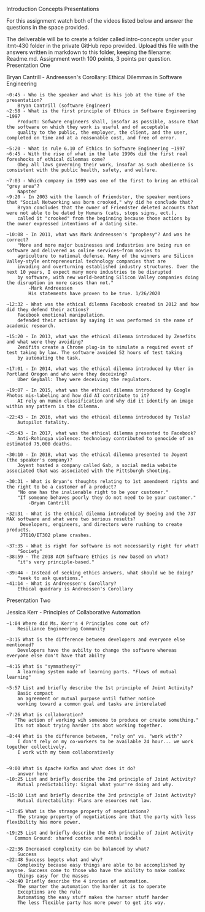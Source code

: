 Introduction Concepts Presentations

For this assignment watch both of the videos listed below and answer the questions in the space provided.

The deliverable will be to create a folder called intro-concepts under your itmt-430 folder in the private GitHub repo provided. Upload this file with the answers written in markdown to this folder, keeping the filename: Readme.md. Assignment worth 100 points, 3 points per question.
Presentation One

Bryan Cantrill - Andreessen's Corollary: Ethical Dilemmas in Software Engineering

    ~0:45 - Who is the speaker and what is his job at the time of the presentation?
        Bryan Cantrill (software Engineer)
    ~2:58 - What is the first principle of Ethics in Software Engineering ~1997
        Product: Sofware engineers shall, insofar as possible, assure that the software on which they work is useful and of acceptable 
        quality to the public, the employer, the client, and the user, completed on time and at a reasonable cost, and free of error. 
        
    ~5:20 - What is rule 6.10 of Ethics in Software Engineering ~1997
    ~6:45 - With the rise of what in the late 1990s did the first real foreshocks of ethical dilemmas come?
        Obey all laws governing their work, insofar as such obedience is consistent with the public health, safety, and welfare.
    
    ~7:03 - Which company in 1999 was one of the first to bring an ethical "grey area"?
        Napster 
    ~9:20 - In 2003 with the launch of Friendster, the speaker mentions that "Social Networking was born crooked," why did he conclude that?
        Bryan concludes that the owner of Friendster deleted accounts that were not able to be dated by Humans (cats, stops signs, ect.),
        called it "crooked" from the beginning because those actions by the owner expressed intentions of a dating site.
        
    ~10:08 - In 2011, what was Mark Andreessen's "prophesy"? And was he correct?
        "More and more major businesses and industries are being run on software and delivered as online services—from movies to        
        agriculture to national defense. Many of the winners are Silicon Valley-style entrepreneurial technology companies that are 
        invading and overturning established industry structures. Over the next 10 years, I expect many more industries to be disrupted 
        by software, with new world-beating Silicon Valley companies doing the disruption in more cases than not."
            -Mark Andreessen
            His statements have proven to be true. 1/26/2020
            
    ~12:32 - What was the ethical dilemma Facebook created in 2012 and how did they defend their actions?
        Facebook emotional manipulation.
        defended their actions by saying it was performed in the name of academic research. 
        
    ~15:20 - In 2013, what was the ethical dilemma introduced by Zenefits and what were they avoiding?
        Zenifits create a Chrome plug-in to simulate a required event of test taking by law. The software avoided 52 hours of test taking 
        by automating the task.
        
    ~17:01 - In 2014, what was the ethical dilemma introduced by Uber in Portland Oregon and who were they deceiving?
        Uber Geyball: They were deceiving the regulators.
        
    ~19:07 - In 2015, what was the ethical dilemma introduced by Google Photos mis-labeling and how did AI contribute to it?
        AI rely on Human classification and why did it identify an image within any pattern is the dilemma.
        
    ~22:43 - In 2016, what was the ethical dilemma introduced by Tesla?
        Autopilot fatality.
        
    ~25:43 - In 2017, what was the ethical dilemma presented to Facebook?
        Anti-Rohingya violence: technology contributed to genocide of an estimated 75,000 deaths.
        
    ~30:10 - In 2018, what was the ethical dilemma presented to Joyent (the speaker's company)?
        Joyent hosted a company called Gab, a social media website associated that was associated with the Pittsburgh shooting.
        
    ~30:31 - What is Bryan's thoughts relating to 1st amendment rights and the right to be a customer of a product?
        "No one has the inalienable right to be your customer." 
        "If someone behaves poorly they do not need to be your customer."
            -Bryan Cantrill
        
    ~32:31 - What is the ethical dilemma introduced by Boeing and the 737 MAX software and what were two serious results?
         Developers, engineers, and directors were rushing to create products.
         JT610/ET302 plane crashes.
        
    ~37:35 - What is right for software is not necessarily right for what?
        "Society"
    ~38:59 - The 2018 ACM Software Ethics is now based on what?
        "it's very principle-based."
        
    ~39:44 - Instead of seeking ethics answers, what should we be doing?
        "seek to ask questions."
    ~41:14 - What is Andreessen's Corollary?
        Ethical quadrary is Andreessen's Corollary

Presentation Two

Jessica Kerr - Principles of Collaborative Automation

    ~1:04 Where did Ms. Kerr's 4 Principles come out of?
        Resiliance Engineering Community
        
    ~3:15 What is the difference between developers and everyone else mentioned?
        Developers have the avbilty to change the software whereas everyone else don't have that abilty
        
    ~4:15 What is "symmathesy?"
        A learning system made of learning parts. "Flows of mutual learning"
        
    ~5:57 List and briefly describe the 1st principle of Joint Activity?
        Basic compact 
        an agreement or mutual purpose until futher notice
        working toward a common goal and tasks are interelated
        
    ~7:26 What is collaboration?
       "The action of working wih someone to produce or create something."
       Its not about trying harder its abot working together.
        
    ~8:44 What is the difference between, "rely on" vs. "work with"?
        I don't rely on my co-workers to be available 24 hour... we work together collectively.
        I work with my team collaboratively
        
        
    ~9:00 What is Apache Kafka and what does it do?
        answer here
    ~10:25 List and briefly describe the 2nd principle of Joint Activity?
        Mutual predictability: Signal what your're doing and why.
        
    ~15:10 List and briefly describe the 3rd principle of Joint Activity?
        Mutual directability: Plans are esources not law.
        
    ~17:45 What is the strange property of negotiations?
        The strange property of negotiations are that the party with less flexibility has more power.
        
    ~19:25 List and briefly describe the 4th principle of Joint Activity
       Common Ground: shared contex and mental models
       
    ~22:36 Increased complexity can be balanced by what?
        Success
    ~22:48 Success begets what and why?
        Complexity because easy things are able to be accomplished by anyone. Success come to those who have the ability to make comlex 
        things easy for the masses
    ~24:40 Briefly describe the 4 ironies of automation.
        The smarter the automation the harder it is to operate
        Exceptions are the rule
        Automating the easy stuff makes the harser stuff harder
        The less flexible party has more power to get its way.
        

